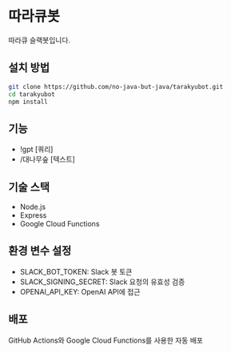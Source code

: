# 따라큐봇

따라큐 슬랙봇입니다.

## 설치 방법


```bash
git clone https://github.com/no-java-but-java/tarakyubot.git
cd tarakyubot
npm install
```

## 기능
- !gpt [쿼리]
- /대나무숲 [텍스트]

## 기술 스택
- Node.js
- Express
- Google Cloud Functions

## 환경 변수 설정

- SLACK_BOT_TOKEN: Slack 봇 토큰
- SLACK_SIGNING_SECRET: Slack 요청의 유효성 검증
- OPENAI_API_KEY: OpenAI API에 접근

## 배포
GitHub Actions와 Google Cloud Functions를 사용한 자동 배포